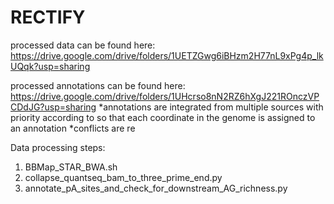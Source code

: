 # RECTIFY

processed data can be found here: https://drive.google.com/drive/folders/1UETZGwg6iBHzm2H77nL9xPg4p_lkUQqk?usp=sharing

processed annotations can be found here: https://drive.google.com/drive/folders/1UHcrso8nN2RZ6hXgJ221ROnczVPCDdJG?usp=sharing
*annotations are integrated from multiple sources with priority according to  so that each coordinate in the genome is assigned to an annotation
*conflicts are re

Data processing steps:

1) BBMap_STAR_BWA.sh
2) collapse_quantseq_bam_to_three_prime_end.py
3) annotate_pA_sites_and_check_for_downstream_AG_richness.py

